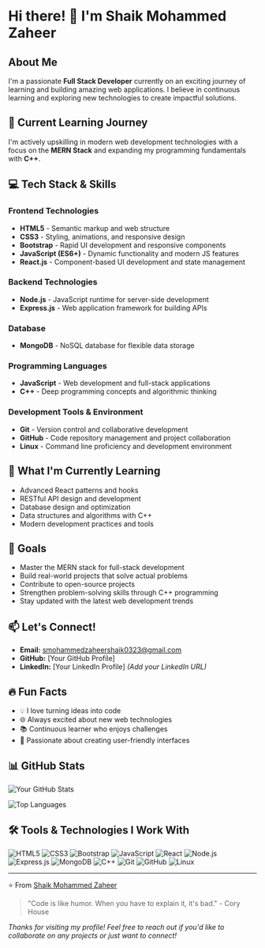 
# Hi there! 👋 I'm Shaik Mohammed Zaheer

## About Me
I'm a passionate **Full Stack Developer** currently on an exciting journey of learning and building amazing web applications. I believe in continuous learning and exploring new technologies to create impactful solutions.

## 🚀 Current Learning Journey
I'm actively upskilling in modern web development technologies with a focus on the **MERN Stack** and expanding my programming fundamentals with **C++**.

## 💻 Tech Stack & Skills

### Frontend Technologies
- **HTML5** - Semantic markup and web structure
- **CSS3** - Styling, animations, and responsive design
- **Bootstrap** - Rapid UI development and responsive components
- **JavaScript (ES6+)** - Dynamic functionality and modern JS features
- **React.js** - Component-based UI development and state management

### Backend Technologies
- **Node.js** - JavaScript runtime for server-side development
- **Express.js** - Web application framework for building APIs

### Database
- **MongoDB** - NoSQL database for flexible data storage

### Programming Languages
- **JavaScript** - Web development and full-stack applications
- **C++** - Deep programming concepts and algorithmic thinking

### Development Tools & Environment
- **Git** - Version control and collaborative development
- **GitHub** - Code repository management and project collaboration
- **Linux** - Command line proficiency and development environment

## 🌱 What I'm Currently Learning
- Advanced React patterns and hooks
- RESTful API design and development
- Database design and optimization
- Data structures and algorithms with C++
- Modern development practices and tools

## 🎯 Goals
- Master the MERN stack for full-stack development
- Build real-world projects that solve actual problems
- Contribute to open-source projects
- Strengthen problem-solving skills through C++ programming
- Stay updated with the latest web development trends

## 📫 Let's Connect!
- **Email:** smohammedzaheershaik0323@gmail.com
- **GitHub:** [Your GitHub Profile]
- **LinkedIn:** [Your LinkedIn Profile] *(Add your LinkedIn URL)*

## 🔥 Fun Facts
- 💡 I love turning ideas into code
- 🌐 Always excited about new web technologies
- 📚 Continuous learner who enjoys challenges
- 🎨 Passionate about creating user-friendly interfaces

## 📊 GitHub Stats
![Your GitHub Stats](https://github-readme-stats.vercel.app/api?username=YOUR_GITHUB_USERNAME&show_icons=true&theme=radical)

![Top Languages](https://github-readme-stats.vercel.app/api/top-langs/?username=YOUR_GITHUB_USERNAME&layout=compact&theme=radical)

## 🛠️ Tools & Technologies I Work With

![HTML5](https://img.shields.io/badge/HTML5-E34F26?style=for-the-badge&logo=html5&logoColor=white)
![CSS3](https://img.shields.io/badge/CSS3-1572B6?style=for-the-badge&logo=css3&logoColor=white)
![Bootstrap](https://img.shields.io/badge/Bootstrap-563D7C?style=for-the-badge&logo=bootstrap&logoColor=white)
![JavaScript](https://img.shields.io/badge/JavaScript-F7DF1E?style=for-the-badge&logo=javascript&logoColor=black)
![React](https://img.shields.io/badge/React-20232A?style=for-the-badge&logo=react&logoColor=61DAFB)
![Node.js](https://img.shields.io/badge/Node.js-43853D?style=for-the-badge&logo=node.js&logoColor=white)
![Express.js](https://img.shields.io/badge/Express.js-404D59?style=for-the-badge)
![MongoDB](https://img.shields.io/badge/MongoDB-4EA94B?style=for-the-badge&logo=mongodb&logoColor=white)
![C++](https://img.shields.io/badge/C++-00599C?style=for-the-badge&logo=c%2B%2B&logoColor=white)
![Git](https://img.shields.io/badge/Git-F05032?style=for-the-badge&logo=git&logoColor=white)
![GitHub](https://img.shields.io/badge/GitHub-100000?style=for-the-badge&logo=github&logoColor=white)
![Linux](https://img.shields.io/badge/Linux-FCC624?style=for-the-badge&logo=linux&logoColor=black)

---

⭐️ From [Shaik Mohammed Zaheer](https://github.com/YOUR_GITHUB_USERNAME)

> "Code is like humor. When you have to explain it, it's bad." - Cory House

*Thanks for visiting my profile! Feel free to reach out if you'd like to collaborate on any projects or just want to connect!*


